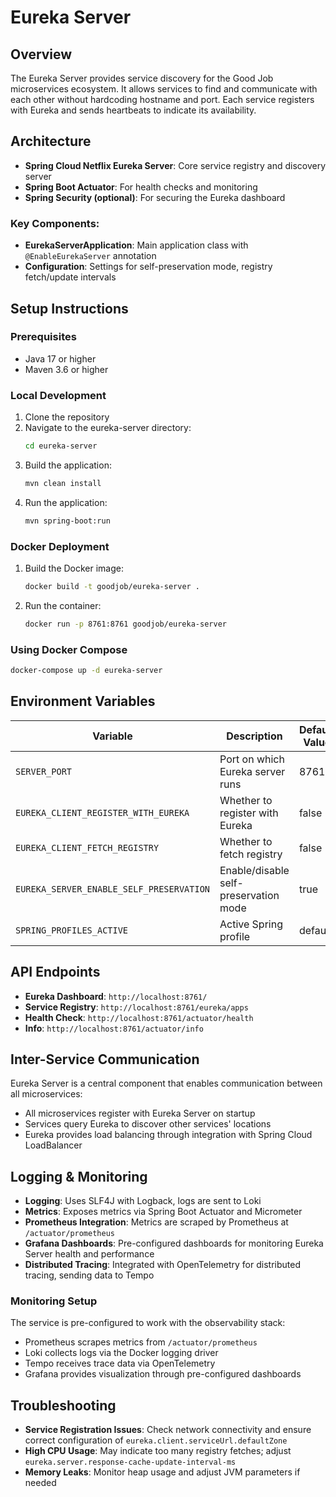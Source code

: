# Eureka Server

## Overview
The Eureka Server provides service discovery for the Good Job microservices ecosystem. It allows services to find and communicate with each other without hardcoding hostname and port. Each service registers with Eureka and sends heartbeats to indicate its availability.

## Architecture
- **Spring Cloud Netflix Eureka Server**: Core service registry and discovery server
- **Spring Boot Actuator**: For health checks and monitoring
- **Spring Security (optional)**: For securing the Eureka dashboard

### Key Components:
- **EurekaServerApplication**: Main application class with `@EnableEurekaServer` annotation
- **Configuration**: Settings for self-preservation mode, registry fetch/update intervals

## Setup Instructions

### Prerequisites
- Java 17 or higher
- Maven 3.6 or higher

### Local Development
1. Clone the repository
2. Navigate to the eureka-server directory:
   ```bash
   cd eureka-server
   ```
3. Build the application:
   ```bash
   mvn clean install
   ```
4. Run the application:
   ```bash
   mvn spring-boot:run
   ```
   
### Docker Deployment
1. Build the Docker image:
   ```bash
   docker build -t goodjob/eureka-server .
   ```
2. Run the container:
   ```bash
   docker run -p 8761:8761 goodjob/eureka-server
   ```

### Using Docker Compose
```bash
docker-compose up -d eureka-server
```

## Environment Variables
| Variable | Description | Default Value |
|----------|-------------|---------------|
| `SERVER_PORT` | Port on which Eureka server runs | 8761 |
| `EUREKA_CLIENT_REGISTER_WITH_EUREKA` | Whether to register with Eureka | false |
| `EUREKA_CLIENT_FETCH_REGISTRY` | Whether to fetch registry | false |
| `EUREKA_SERVER_ENABLE_SELF_PRESERVATION` | Enable/disable self-preservation mode | true |
| `SPRING_PROFILES_ACTIVE` | Active Spring profile | default |

## API Endpoints
- **Eureka Dashboard**: `http://localhost:8761/`
- **Service Registry**: `http://localhost:8761/eureka/apps`
- **Health Check**: `http://localhost:8761/actuator/health`
- **Info**: `http://localhost:8761/actuator/info`

## Inter-Service Communication
Eureka Server is a central component that enables communication between all microservices:
- All microservices register with Eureka Server on startup
- Services query Eureka to discover other services' locations
- Eureka provides load balancing through integration with Spring Cloud LoadBalancer

## Logging & Monitoring
- **Logging**: Uses SLF4J with Logback, logs are sent to Loki
- **Metrics**: Exposes metrics via Spring Boot Actuator and Micrometer
- **Prometheus Integration**: Metrics are scraped by Prometheus at `/actuator/prometheus`
- **Grafana Dashboards**: Pre-configured dashboards for monitoring Eureka Server health and performance
- **Distributed Tracing**: Integrated with OpenTelemetry for distributed tracing, sending data to Tempo

### Monitoring Setup
The service is pre-configured to work with the observability stack:
- Prometheus scrapes metrics from `/actuator/prometheus`
- Loki collects logs via the Docker logging driver
- Tempo receives trace data via OpenTelemetry
- Grafana provides visualization through pre-configured dashboards

## Troubleshooting
- **Service Registration Issues**: Check network connectivity and ensure correct configuration of `eureka.client.serviceUrl.defaultZone`
- **High CPU Usage**: May indicate too many registry fetches; adjust `eureka.server.response-cache-update-interval-ms`
- **Memory Leaks**: Monitor heap usage and adjust JVM parameters if needed 